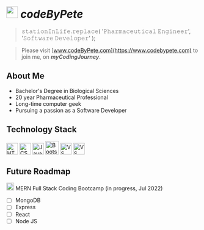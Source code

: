 # <img src='https://www.codebypete.com/pics/pharma2code_icon.gif' alt='codeByPete logo' width='30'> ***codeByPete***

>𝚜𝚝𝚊𝚝𝚒𝚘𝚗𝙸𝚗𝙻𝚒𝚏𝚎.𝚛𝚎𝚙𝚕𝚊𝚌𝚎( '𝙿𝚑𝚊𝚛𝚖𝚊𝚌𝚎𝚞𝚝𝚒𝚌𝚊𝚕 𝙴𝚗𝚐𝚒𝚗𝚎𝚎𝚛', '𝚂𝚘𝚏𝚝𝚠𝚊𝚛𝚎 𝙳𝚎𝚟𝚎𝚕𝚘𝚙𝚎𝚛' );

>Please visit [www.codeByPete.com](https://www.codebypete.com) to join me, on ***myCodingJourney***.  

## About Me
- Bachelor's Degree in Biological Sciences
- 20 year Pharmaceutical Professional
- Long-time computer geek
- Pursuing a passion as a Software Developer

## Technology Stack
<img src='https://www.codebypete.com/pics/about/html5_logo.gif' alt='HTML5 logo' width='30'> <img src='https://www.codebypete.com/pics/about/css3_logo.gif' alt='CSS3 logo' width='30'> <img src='https://www.codebypete.com/pics/about/javascript_logo.gif' alt='JavaScript logo' width='30'> <img src='https://www.codebypete.com/pics/about/bootstrap-logo.svg' alt='Bootstrap logo' width='35'> <img src='https://www.codebypete.com/pics/about/gitLogoOrangeRed.png' alt='VS Code logo' width='30'> <img src='https://www.codebypete.com/pics/about/vsCodeLogo.png' alt='VS Code logo' width='30'>

## Future Roadmap
<img src='https://www.codebypete.com/pics/about/mitxPro_logoStacked.jpg' alt='MIT xPro logo' width='20'> MERN Full Stack Coding Bootcamp (in progress, Jul 2022)
- [ ] MongoDB
- [ ] Express
- [ ] React
- [ ] Node JS
